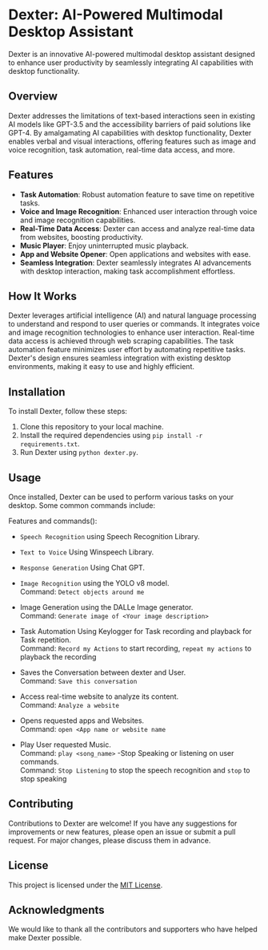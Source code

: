 # Dexter: AI-Powered Multimodal Desktop Assistant

Dexter is an innovative AI-powered multimodal desktop assistant designed to enhance user productivity by seamlessly integrating AI capabilities with desktop functionality.

## Overview

Dexter addresses the limitations of text-based interactions seen in existing AI models like GPT-3.5 and the accessibility barriers of paid solutions like GPT-4. By amalgamating AI capabilities with desktop functionality, Dexter enables verbal and visual interactions, offering features such as image and voice recognition, task automation, real-time data access, and more.

## Features

- **Task Automation**: Robust automation feature to save time on repetitive tasks.
- **Voice and Image Recognition**: Enhanced user interaction through voice and image recognition capabilities.
- **Real-Time Data Access**: Dexter can access and analyze real-time data from websites, boosting productivity.
- **Music Player**: Enjoy uninterrupted music playback.
- **App and Website Opener**: Open applications and websites with ease.
- **Seamless Integration**: Dexter seamlessly integrates AI advancements with desktop interaction, making task accomplishment effortless.

## How It Works

Dexter leverages artificial intelligence (AI) and natural language processing to understand and respond to user queries or commands. It integrates voice and image recognition technologies to enhance user interaction. Real-time data access is achieved through web scraping capabilities. The task automation feature minimizes user effort by automating repetitive tasks. Dexter's design ensures seamless integration with existing desktop environments, making it easy to use and highly efficient.

## Installation

To install Dexter, follow these steps:

1. Clone this repository to your local machine.
2. Install the required dependencies using `pip install -r requirements.txt`.
3. Run Dexter using `python dexter.py`.

## Usage

Once installed, Dexter can be used to perform various tasks on your desktop. Some common commands include:


Features and commands():
- `Speech Recognition` using Speech Recognition Library.
- `Text to Voice` Using Winspeech Library.
- `Response Generation` Using Chat GPT.
  
- `Image Recognition` using the YOLO v8 model.<br>
  Command: `Detect objects around me`
- Image Generation using the DALLe Image generator.<br>
  Command: `Generate image of <Your image description>`
- Task Automation Using Keylogger for Task recording and playback for Task repetition.<br>
  Command: `Record my Actions` to start recording, `repeat my actions` to playback the recording
- Saves the Conversation between dexter and User.<br>
  Command: `Save this conversation`
- Access real-time website to analyze its content.<br>
  Command: `Analyze a website`
- Opens requested apps and Websites.<br>
  Command: `open <App name or website name`
- Play User requested Music.<br>
  Command: `play <song_name>`
-Stop Speaking or listening on user commands.<br>
  Command: `Stop Listening` to stop the speech recognition and `stop` to stop speaking


## Contributing

Contributions to Dexter are welcome! If you have any suggestions for improvements or new features, please open an issue or submit a pull request. For major changes, please discuss them in advance.

## License

This project is licensed under the [MIT License](LICENSE).

## Acknowledgments

We would like to thank all the contributors and supporters who have helped make Dexter possible.
